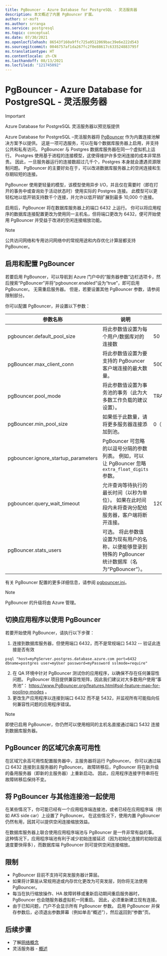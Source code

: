 ```yaml
---
title: PgBouncer - Azure Database for PostgreSQL - 灵活服务器
description: 本文概述了内置 PgBouncer 扩展。
author: sr-msft
ms.author: srranga
ms.service: postgresql
ms.topic: conceptual
ms.date: 07/30/2021
ms.openlocfilehash: 86543f160a9ffc725a9512069bac39e6e222d543
ms.sourcegitcommit: 0046757af1da267fc2f0e88617c633524883795f
ms.translationtype: HT
ms.contentlocale: zh-CN
ms.lasthandoff: 08/13/2021
ms.locfileid: "121745092"
---
```

# <a name="pgbouncer-in-azure-database-for-postgresql---flexible-server"></a>PgBouncer - Azure Database for PostgreSQL - 灵活服务器

> [!IMPORTANT]
> Azure Database for PostgreSQL 灵活服务器以预览版提供

Azure Database for PostgreSQL –灵活服务器将 [PgBouncer](https://github.com/pgbouncer/pgbouncer) 作为内置连接池解决方案予以提供。 这是一项可选服务，可以在每个数据库服务器上启用，并支持公共和私有访问。 PgBouncer 与 Postgres 数据库服务器在同一个虚拟机上运行。 Postgres 使用基于进程的连接模型，这使得维护许多空闲连接的成本非常昂贵。 因此，一旦服务器运行的连接数超过几千个，Postgres 本身就会遭遇资源限制问题。 PgBouncer 的主要好处在于，可以改进数据库服务器上的空闲连接和生存期较短的连接。

PgBouncer 使用更轻量的模型，该模型使用异步 I/O，并且仅在需要时（即在打开的事务中或查询处于活动状态时）使用实际的 Postgres 连接。 此模型可以更轻松地以低开销支持数千个连接，并允许以低开销扩展到最多 10,000 个连接。

启用后，PgBouncer 将在数据库服务器上的端口 6432 上运行。 你可以将应用程序的数据库连接配置更改为使用同一主机名，但将端口更改为 6432，便可开始使用 PgBouncer 并受益于改进的空闲连接缩放功能。

> [!Note]
> 公共访问网络和专用访问网络中的常规用途和内存优化计算层都支持 PgBouncer。

## <a name="enabling-and-configuring-pgbouncer"></a>启用和配置 PgBouncer

若要启用 PgBouncer，可以导航到 Azure 门户中的“服务器参数”边栏选项卡，然后搜索“PgBouncer”并将“pgbouncer.enabled”设为“true”，即可启用 PgBouncer。 无需重启服务器。 但是，若要设置其他 PgBouncer 参数，请参阅限制部分。

你可以配置 PgBouncer，并设置以下参数：

| 参数名称             | 说明 | 默认 | 
|----------------------|--------|-------------|
| pgbouncer.default_pool_size | 将此参数值设置为每个用户/数据库对的连接数      | 50       | 
| pgBouncer.max_client_conn | 将此参数值设置为要支持的 PgBouncer 客户端连接的最大数量。     | 5000     | 
| pgBouncer.pool_mode | 将此参数值设置为事务池的事务（此为大多数工作负载的建议设置）。      | TRANSACTION     |
| pgBouncer.min_pool_size | 如果低于此数量，请将更多服务器连接添加到池。    |   0（禁用）   |
| pgbouncer.ignore_startup_parameters | PgBouncer 可忽略的以逗号分隔的参数列表。 例如，可以让 PgBouncer 忽略 `extra_float_digits` 参数。|   |
| pgbouncer.query_wait_timeout | 允许查询等待执行的最长时间（以秒为单位）。 如果在此时间段内未将查询分配给服务器，客户端将断开连接。 | 120s |
| pgBouncer.stats_users | 可选。 将此参数值设置为现有用户的名称，以便能够登录到特殊的 PgBouncer 统计数据库（名为“PgBouncer”）。    |      |

有关 PgBouncer 配置的更多详细信息，请参阅 [pgbouncer.ini](https://www.pgbouncer.org/config.html)。

> [!Note] 
> PgBouncer 的升级将由 Azure 管理。

## <a name="switching-your-application-to-use-pgbouncer"></a>切换应用程序以使用 PgBouncer

若要开始使用 PgBouncer，请执行以下步骤：
1. 连接到数据库服务器，但使用端口 6432，而不是常规端口 5432 -- 验证此连接是否有效
```azurecli-interactive
psql "host=myPgServer.postgres.database.azure.com port=6432 dbname=postgres user=myUser password=myPassword sslmode=require"
```
2. 在 QA 环境中针对 PgBouncer 测试你的应用程序，以确保不存在任何兼容性问题。 PgBouncer 项目提供兼容性矩阵，因此我们建议对大多数用户使用“事务池”： https://www.PgBouncer.org/features.html#sql-feature-map-for-pooling-modes 。
3. 更改生产应用程序以连接到端口 6432 而不是 5432，并监视所有可能指向任何兼容性问题的应用程序错误。

> [!Note] 
> 即使已启用 PgBouncer，你仍然可以使用相同的主机名直接通过端口 5432 连接到数据库服务器。

## <a name="pgbouncer-in-zone-redundant-high-availability"></a>PgBouncer 的区域冗余高可用性

在区域冗余高可用性配置服务器中，主服务器将运行 PgBouncer。 你可以通过端口 6432 连接到主服务器的 PgBouncer。 故障转移后，PgBouncer 将在新升级的备用服务器（即新的主服务器）上重新启动。 因此，应用程序连接字符串将在故障转移后保持不变。 

## <a name="using-pgbouncer-with-other-connection-pools"></a>将 PgBouncer 与其他连接池一起使用

在某些情况下，你可能已经有一个应用程序端连接池，或者已经在应用程序端（例如 AKS side car）上设置了 PgBouncer。 在这些情况下，使用内置 PgBouncer 仍然有用，因其可以提供空闲连接缩放效益。

在数据库服务器上联合使用应用程序端池与 PgBouncer 是一件非常有益的事。 这种情况下，应用程序端池有利于减少初始连接延迟（因为初始化连接的初始往返速度要快得多），而数据库端 PgBouncer 则可提供空闲连接缩放。

## <a name="limitations"></a>限制
 
* PgBouncer 目前不支持可突发服务器计算层。 
* 如果将计算层从常规用途或内存优化更改为可突发层，则你将无法使用 PgBouncer。
* 每当在执行缩放操作、HA 故障转移或重新启动期间重启服务器时，PgBouncer 也会随服务器虚拟机一同重启。 因此，必须重新建立现有连接。
* 由于已知问题，门户不会显示所有 PgBouncer 参数。 启用 PgBouncer 并保存参数后，必须退出参数屏幕（例如单击“概述”），然后返回到“参数”页。 
  
## <a name="next-steps"></a>后续步骤

- 了解[网络概念](./concepts-networking.md)
- 灵活服务器 - [概述](./overview.md)
